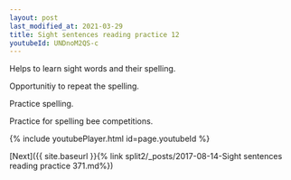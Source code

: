 ```yaml
---
layout: post
last_modified_at: 2021-03-29
title: Sight sentences reading practice 12
youtubeId: UNDnoM2QS-c
---
```

 
 
Helps to learn sight words and their spelling.

Opportunitiy to repeat the spelling. 

Practice spelling. 
 
Practice for spelling bee competitions. 
 
{% include youtubePlayer.html id=page.youtubeId %}
 
 

[Next]({{ site.baseurl }}{% link  split2/_posts/2017-08-14-Sight sentences reading practice 371.md%})
 
